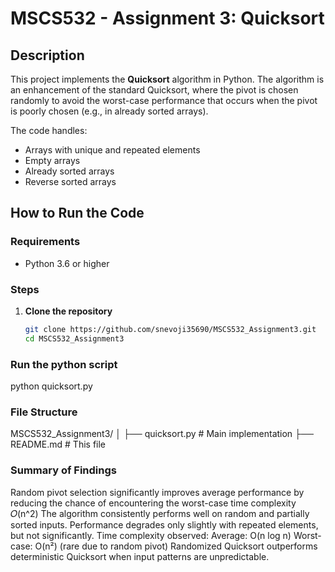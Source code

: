 # MSCS532 - Assignment 3: Quicksort

## Description

This project implements the **Quicksort** algorithm in Python. The algorithm is an enhancement of the standard Quicksort, where the pivot is chosen randomly to avoid the worst-case performance that occurs when the pivot is poorly chosen (e.g., in already sorted arrays).

The code handles:
- Arrays with unique and repeated elements
- Empty arrays
- Already sorted arrays
- Reverse sorted arrays

## How to Run the Code

### Requirements
- Python 3.6 or higher

### Steps

1. **Clone the repository**
   ```bash
   git clone https://github.com/snevoji35690/MSCS532_Assignment3.git
   cd MSCS532_Assignment3

### Run  the python script
python quicksort.py

### File Structure
MSCS532_Assignment3/
│
├── quicksort.py         # Main implementation
├── README.md                       # This file


### Summary of Findings
Random pivot selection significantly improves average performance by reducing the chance of encountering the worst-case time complexity 
𝑂(n^2)
The algorithm consistently performs well on random and partially sorted inputs.
Performance degrades only slightly with repeated elements, but not significantly.
Time complexity observed:
Average: O(n log n)
Worst-case: O(n²) (rare due to random pivot)
Randomized Quicksort outperforms deterministic Quicksort when input patterns are unpredictable.


